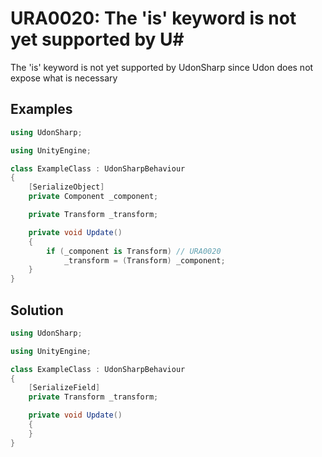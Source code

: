 # URA0020: The 'is' keyword is not yet supported by U#

The 'is' keyword is not yet supported by UdonSharp since Udon does not expose what is necessary

## Examples

```csharp
using UdonSharp;

using UnityEngine;

class ExampleClass : UdonSharpBehaviour
{
    [SerializeObject]
    private Component _component;

    private Transform _transform;

    private void Update()
    {
        if (_component is Transform) // URA0020
            _transform = (Transform) _component;
    }
}
```

## Solution

```csharp
using UdonSharp;

using UnityEngine;

class ExampleClass : UdonSharpBehaviour
{
    [SerializeField]
    private Transform _transform;

    private void Update()
    {
    }
}
```
